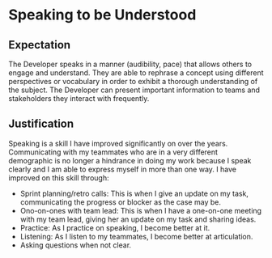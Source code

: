 # Speaking to be Understood

## Expectation
The Developer speaks in a manner (audibility, pace) that allows others to engage and understand. They are able to rephrase a concept using different perspectives or vocabulary in order to exhibit a thorough understanding of the subject. The Developer can present important information to teams and stakeholders they interact with frequently.

## Justification

Speaking is a skill I have improved significantly on over the years. Communicating with my teammates who are in a very different demographic is no longer a hindrance in doing my work because I speak clearly and I am able to express myself in more than one way. I have improved on this skill through:
- Sprint planning/retro calls: This is when I give an update on my task, communicating the progress or blocker as the case may be.
- Ono-on-ones with team lead: This is when I have a one-on-one meeting with my team lead, giving her an update on my task and sharing ideas.
- Practice: As I practice on speaking, I become better at it.
- Listening: As I listen to my teammates, I become better at articulation.
- Asking questions when not clear.
